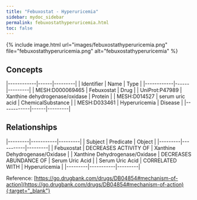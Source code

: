 ```yaml
---
title: "Febuxostat - Hyperuricemia"
sidebar: mydoc_sidebar
permalink: febuxostathyperuricemia.html
toc: false 
---
```


{% include image.html url="images/febuxostathyperuricemia.png" file="febuxostathyperuricemia.png" alt="febuxostathyperuricemia" %}

## Concepts

|------------|------|---------|
| Identifier | Name | Type    |
|------------|------|---------|
| MESH:D000069465 | Febuxostat | Drug |
| UniProt:P47989 | Xanthine dehydrogenase/oxidase | Protein |
| MESH:D014527 | serum uric acid | ChemicalSubstance |
| MESH:D033461 | Hyperuricemia | Disease |
|------------|------|---------|

## Relationships

|---------|-----------|---------|
| Subject | Predicate | Object  |
|---------|-----------|---------|
| Febuxostat | DECREASES ACTIVITY OF | Xanthine Dehydrogenase/Oxidase |
| Xanthine Dehydrogenase/Oxidase | DECREASES ABUNDANCE OF | Serum Uric Acid |
| Serum Uric Acid | CORRELATED WITH | Hyperuricemia |
|---------|-----------|---------|

Reference: [https://go.drugbank.com/drugs/DB04854#mechanism-of-action](https://go.drugbank.com/drugs/DB04854#mechanism-of-action){:target="_blank"}